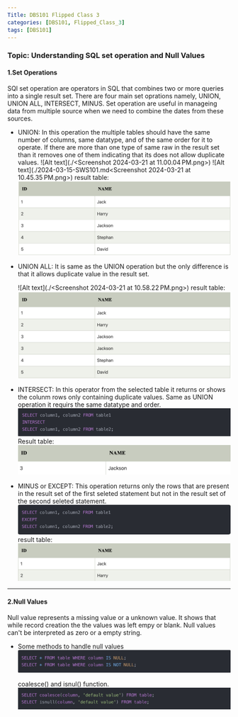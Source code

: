 ```yaml
---
Title: DBS101 Flipped Class 3
categories: [DBS101, Flipped_Class_3]
tags: [DBS101]
---
```


### Topic: Understanding SQL set operation and Null Values

#### 1.Set Operations
SQl set operation are operators in SQL that combines two or more queries into a single result set. There are four main set oprations namely, UNION, UNION ALL, INTERSECT, MINUS. Set operation are useful in manageing data from multiple source when we need to combine the dates from these sources.

- UNION: In this operation the multiple tables should have the same number of columns, same datatype, and of the same order for it to operate. If there are more than one type of same raw in the result set than it removes one of them indicating that its does not allow duplicate values.
    ![Alt text](./<Screenshot 2024-03-21 at 11.00.04 PM.png>)
     ![Alt text](./2024-03-15-SWS101.md<Screenshot 2024-03-21 at 10.45.35 PM.png>)
    result table:
    ![Alt text](./image-1.png)


- UNION ALL: It is same as the UNION operation but the only difference is that it allows duplicate value in the result set.

    ![Alt text](./<Screenshot 2024-03-21 at 10.58.22 PM.png>)
    result table:
    ![Alt text](./image-3.png)


- INTERSECT: In this operator from the selected table it returns or shows the colunm rows only containing duplicate values. Same as UNION operation it requirs the same datatype and order.
    ![Alt text](./image-4.png)
    Result table:
    ![Alt text](./image-5.png)

- MINUS or EXCEPT: This operation returns only the rows that are present in the result set of the first seleted statement but not in the result set of the second seleted statement.
    ![Alt text](./image-6.png)
    result table:
    ![Alt text](./image-7.png)
---
#### 2.Null Values

Null value represents a missing value or a unknown value. It shows that while record creation the the values was left empy or blank. Null values can't be interpreted as zero or a empty string.

 - Some methods to handle null values
    ![Alt text](./image-8.png)

    coalesce() and isnul() function.
    ![Alt text](./image-9.png)